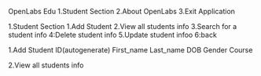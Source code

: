 OpenLabs Edu
1.Student Section
2.About OpenLabs
3.Exit Application



1.Student Section 
1.Add Student
2.View all students info
3.Search for a student info
4:Delete student info
5.Update student infoo
6:back


1.Add Student
ID(autogenerate)
First_name
Last_name
DOB
Gender
Course

2.View all students info


